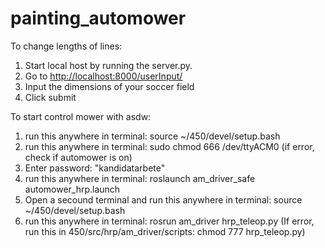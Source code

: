 # painting_automower

To change lengths of lines:

1. Start local host by running the server.py.
2. Go to <http://localhost:8000/userInput/>
3. Input the dimensions of your soccer field
4. Click submit

To start control mower with asdw:
1. run this anywhere in terminal: source ~/450/devel/setup.bash 
2. run this anywhere in terminal: sudo chmod 666 /dev/ttyACM0 (if error, check if automower is on) 
3. Enter password: "kandidatarbete"
4. run this anywhere in terminal: roslaunch am_driver_safe automower_hrp.launch
5. Open a secound terminal and run this anywhere in terminal: source ~/450/devel/setup.bash
6. run this anywhere in terminal: rosrun am_driver hrp_teleop.py (If error, run this in 450/src/hrp/am_driver/scripts: chmod 777 hrp_teleop.py)